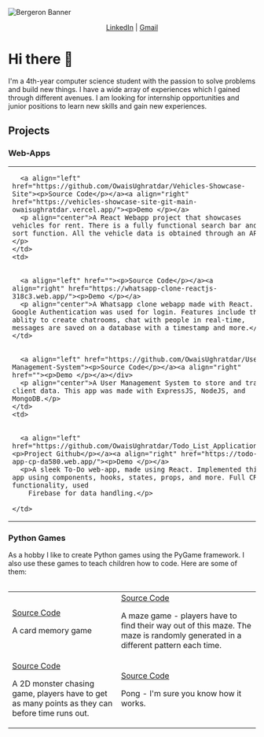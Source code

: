 
![Bergeron Banner](https://user-images.githubusercontent.com/65151273/212417812-a988665d-ab37-46a3-bfef-85eb7ea379ab.jpg)

<p align="center">
  <a href="https://www.linkedin.com/in/owaisughratdar">LinkedIn</a> |
  <a href="mailto:owais.ughratdar@gmail.com">Gmail</a>
</p>

# Hi there 👋

I'm a 4th-year computer science student with the passion to solve problems and build new things. I have a wide array of experiences which I gained through different avenues. I am looking for internship opportunities and junior positions to learn new skills and gain new experiences.


## Projects

### Web-Apps

<table>
  <tr>
    <td>
      

      <a align="left" href="https://github.com/OwaisUghratdar/Vehicles-Showcase-Site"><p>Source Code</p></a><a align="right" href="https://vehicles-showcase-site-git-main-owaisughratdar.vercel.app/"><p>Demo </p></a>
      <p align="center">A React Webapp project that showcases vehicles for rent. There is a fully functional search bar and sort function. All the vehicle data is obtained through an API.</p>
    </td>
    <td>


      <a align="left" href=""><p>Source Code</p></a><a align="right" href="https://whatsapp-clone-reactjs-318c3.web.app/"><p>Demo </p></a>
      <p align="center">A Whatsapp clone webapp made with React. Google Authentication was used for login. Features include the ablity to create chatrooms, chat with people in real-time, messages are saved on a database with a timestamp and more.</p>
    </td>
  </tr>
  <tr>
    <td>


      <a align="left" href="https://github.com/OwaisUghratdar/User-Management-System"><p>Source Code</p></a><a align="right" href=""><p>Demo </p></a></div>
      <p align="center">A User Management System to store and track client data. This app was made with ExpressJS, NodeJS, and MongoDB.</p>
    </td>
    <td>


      <a align="left" href="https://github.com/OwaisUghratdar/Todo_List_Application"><p>Project Github</p></a><a align="right" href="https://todo-app-cp-da580.web.app/"><p>Demo </p></a>
      <p>A sleek To-Do web-app, made using React. Implemented this app using components, hooks, states, props, and more. Full CRUD functionality, used
        Firebase for data handling.</p>
      
    </td>
  </tr>
<table>

### Python Games
<p>As a hobby I like to create Python games using the PyGame framework. I also use these games to teach children how to code. Here are some of them:</p>
<table>
  <tr>
    <td>
      <a align="center" href="https://github.com/OwaisUghratdar/CardMemoryGame">Source Code </a>
        <p>A card memory game</p>
    </td>
    <td>
      <a align="center" href="https://github.com/OwaisUghratdar/MazeGame">Source Code </a>
      <p>A maze game - players have to find their way out of this maze. The maze is randomly generated in a different pattern each time.</p>
    </td>
  </tr>
  <tr>
    <td>
      <a align="center" href="https://github.com/OwaisUghratdar/Alien_Eat_Game">Source Code </a>
        <p>A 2D monster chasing game, players have to get as many points as they can before time runs out.</p>
    </td>
    <td>
      <a align="center" href="https://github.com/OwaisUghratdar/PongPythonGame">Source Code </a>
        <p>Pong - I'm sure you know how it works.</p>
    </td>
  </tr>
</table>


<!--
**OwaisUghratdar/OwaisUghratdar** is a ✨ _special_ ✨ repository because its `README.md` (this file) appears on your GitHub profile.

Here are some ideas to get you started:

- 🔭 I’m currently working on ...
- 🌱 I’m currently learning ...
- 👯 I’m looking to collaborate on ...
- 🤔 I’m looking for help with ...
- 💬 Ask me about ...
- 📫 How to reach me: ...
- 😄 Pronouns: ...
- ⚡ Fun fact: ...
-->

